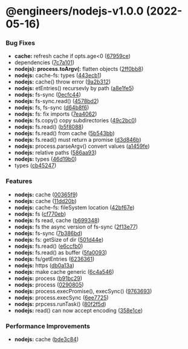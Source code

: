 # @engineers/nodejs-v1.0.0 (2022-05-16)


### Bug Fixes

* **cache:** refresh cache if opts.age<0 ([67959ce](https://github.com/eng-dibo/dibo/commit/67959cee626dec8dd53e105120d60c226071ea7d))
* dependencies ([7c7a101](https://github.com/eng-dibo/dibo/commit/7c7a101a58148a6607bac949b4aa8b93587e9b52))
* **nodejs): process.toArgv(:** flatten objects ([2ff0bb8](https://github.com/eng-dibo/dibo/commit/2ff0bb8110e582db7351cff09053419186ae5231))
* **nodejs:** cache-fs: types ([443ecb1](https://github.com/eng-dibo/dibo/commit/443ecb10001cb90f4cbb7dad1a6620c4c393ce75))
* **nodejs:** cache() throw error ([9a2b312](https://github.com/eng-dibo/dibo/commit/9a2b31200d39d413b911e79ba3443325b983e0a5))
* **nodejs:** etEntries() recursevly by path ([a8e1fe5](https://github.com/eng-dibo/dibo/commit/a8e1fe52bfe877c5e2655f5d22f5a7f7db0f0b1e))
* **nodejs:** fs-sync ([0ecfc44](https://github.com/eng-dibo/dibo/commit/0ecfc44f851f79ac8cad5b664ad92bafd208cce3))
* **nodejs:** fs-sync.read() ([4578bd2](https://github.com/eng-dibo/dibo/commit/4578bd217d22dfdea1151adee2d8017d5b8012b9))
* **nodejs:** fs, fs-sync ([d64b8f6](https://github.com/eng-dibo/dibo/commit/d64b8f6d419a43507e3e6c4c7b49a89f9306c3ff))
* **nodejs:** fs: fix imports ([7ea4062](https://github.com/eng-dibo/dibo/commit/7ea4062f5b892aade6a7ac5e882d73bd1ca205d3))
* **nodejs:** fs.copy() copy subdirectories ([49c2bc0](https://github.com/eng-dibo/dibo/commit/49c2bc0308e09c7d5b336927334d388d920a9fa6))
* **nodejs:** fs.read() ([b5f8088](https://github.com/eng-dibo/dibo/commit/b5f808804ed5f2fadc7fc61e71c99eaeeec30701))
* **nodejs:** fs.read() from cache ([5b543bb](https://github.com/eng-dibo/dibo/commit/5b543bb78918cfd056a056524f9aba0a46e55e19))
* **nodejs:** fs.read() must return a promise ([d3d846b](https://github.com/eng-dibo/dibo/commit/d3d846bc0d5328bdd68f9ec69dcc02832be2b372))
* **nodejs:** process.parseArgv() convert values ([a1459fe](https://github.com/eng-dibo/dibo/commit/a1459fe68b9d918f901859558eabeb5f1156a96e))
* **nodejs:** relative paths ([586aa93](https://github.com/eng-dibo/dibo/commit/586aa937e53eee4958bb2080bb6e86315f91a639))
* **nodejs:** types ([46d19b0](https://github.com/eng-dibo/dibo/commit/46d19b02437905026dd5facf4b50c1c34febb6c9))
* types ([cb45247](https://github.com/eng-dibo/dibo/commit/cb45247b56eed25467c425fc82c2d8e97630735f))


### Features

* **nodejs:** cache ([00365f9](https://github.com/eng-dibo/dibo/commit/00365f9a3a951f4d6626d213fa7f42c7006c233d))
* **nodejs:** cache ([11dd20b](https://github.com/eng-dibo/dibo/commit/11dd20b60195870eccd11f2a37aaa59af2baeea4))
* **nodejs:** cache-fs: fileSystem location ([42bf67e](https://github.com/eng-dibo/dibo/commit/42bf67ee21051066cbbebad050d849a9ee578134))
* **nodejs:** fs ([cf770eb](https://github.com/eng-dibo/dibo/commit/cf770eb8f77e10027fd8f7bd0ee2ec5973311c4a))
* **nodejs:** fs read, cache ([b699348](https://github.com/eng-dibo/dibo/commit/b6993486f17f3f9627ec46c501d36980fe88357e))
* **nodejs:** fs the async version of fs-sync ([2f13e77](https://github.com/eng-dibo/dibo/commit/2f13e77158d2caf9bd215467cac75574d8614a6f))
* **nodejs:** fs-sync ([7b386bd](https://github.com/eng-dibo/dibo/commit/7b386bd7bfca30a89eba93878ecba1ace71c390f))
* **nodejs:** fs: getSize of dir ([501d44e](https://github.com/eng-dibo/dibo/commit/501d44e1b74e1f8af16e865ce0d6e78dbc7564c2))
* **nodejs:** fs.read() ([e6ccfb0](https://github.com/eng-dibo/dibo/commit/e6ccfb07ad8ebd7f1eb88c565209782021bb7500))
* **nodejs:** fs.read() as buffer ([5fa0093](https://github.com/eng-dibo/dibo/commit/5fa0093fb4f697d372886b0d0f4581640f1b512a))
* **nodejs:** fs/getEntries ([6236361](https://github.com/eng-dibo/dibo/commit/6236361c4d5a162a031ec7ab85c8990960a87ebe))
* **nodejs:** https ([db0a13a](https://github.com/eng-dibo/dibo/commit/db0a13a7a41b7f08a5f7e2a77cc29b1b8b11d6f8))
* **nodejs:** make cache generic ([6c4a546](https://github.com/eng-dibo/dibo/commit/6c4a546f5c878be6c8da814d89b58b0801846fdf))
* **nodejs:** process ([b91bc29](https://github.com/eng-dibo/dibo/commit/b91bc2940585d3f85cd758aef40b6a479fd1f5f2))
* **nodejs:** process ([0290805](https://github.com/eng-dibo/dibo/commit/0290805cc583b968f5ed417855bb929545278996))
* **nodejs:** process.execPromise(), execSync() ([9763693](https://github.com/eng-dibo/dibo/commit/97636931797c55b1a4731ba6840a381ea25ac8cc))
* **nodejs:** process.execSync ([6ee7725](https://github.com/eng-dibo/dibo/commit/6ee7725c12f7d07648f531e21efd7ca274bab2fc))
* **nodejs:** prpcess.runTask() ([80f2f5d](https://github.com/eng-dibo/dibo/commit/80f2f5d8efac9c97199591ada788bd3c41cedfec))
* **nodejs:** read() can now accept encoding ([358e1ce](https://github.com/eng-dibo/dibo/commit/358e1ce6fddeadfde271788f443317ef7bdf5e88))


### Performance Improvements

* **nodejs:** cache ([bde3c84](https://github.com/eng-dibo/dibo/commit/bde3c84e326df06dd845a4f94eba23081218e4d9))
